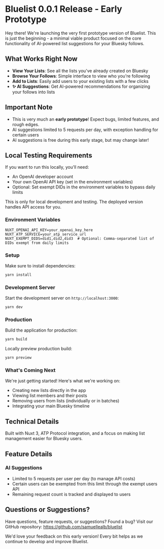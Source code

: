 # Bluelist 0.0.1 Release - Early Prototype

Hey there! We're launching the very first prototype version of Bluelist. This is just the beginning - a minimal viable product focused on the core functionality of AI-powered list suggestions for your Bluesky follows.

## What Works Right Now

- **View Your Lists**: See all the lists you've already created on Bluesky
- **Browse Your Follows**: Simple interface to view who you're following
- **Add to Lists**: Easily add users to your existing lists with a few clicks
- **✨ AI Suggestions**: Get AI-powered recommendations for organizing your follows into lists

## Important Note

- This is very much an **early prototype**! Expect bugs, limited features, and rough edges.
- AI suggestions limited to 5 requests per day, with exception handling for certain users
- AI suggestions is free during this early stage, but may change later!

## Local Testing Requirements

If you want to run this locally, you'll need:

- An OpenAI developer account
- Your own OpenAI API key (set in the environment variables)
- Optional: Set exempt DIDs in the environment variables to bypass daily limits

This is only for local development and testing. The deployed version handles API access for you.

### Environment Variables

```
NUXT_OPENAI_API_KEY=your_openai_key_here
NUXT_ATP_SERVICE=your_atp_service_url
NUXT_EXEMPT_DIDS=did1,did2,did3  # Optional: Comma-separated list of DIDs exempt from daily limits
```

### Setup

Make sure to install dependencies:

```bash
yarn install
```

### Development Server

Start the development server on `http://localhost:3000`:

```bash
yarn dev
```

### Production

Build the application for production:

```bash
yarn build
```

Locally preview production build:

```bash
yarn preview
```

### What's Coming Next

We're just getting started! Here's what we're working on:

- Creating new lists directly in the app
- Viewing list members and their posts
- Removing users from lists (individually or in batches)
- Integrating your main Bluesky timeline

## Technical Details

Built with Nuxt 3, ATP Protocol integration, and a focus on making list management easier for Bluesky users.

## Feature Details

### AI Suggestions

- Limited to 5 requests per user per day (to manage API costs)
- Certain users can be exempted from this limit through the exempt users API
- Remaining request count is tracked and displayed to users

## Questions or Suggestions?

Have questions, feature requests, or suggestions? Found a bug? Visit our GitHub repository:
https://github.com/samuellealb/bluelist

We'd love your feedback on this early version! Every bit helps as we continue to develop and improve Bluelist.
